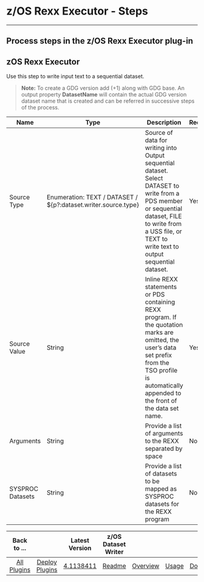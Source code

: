# z/OS Rexx Executor - Steps

---

## Process steps in the z/OS Rexx Executor plug-in


## zOS Rexx Executor

Use this step to write input text to a sequential dataset. 
> **Note:** To create a GDG version add (+1) along with GDG base. An output property **DatasetName** will contain the actual GDG version dataset name that is created and can be referred in successive steps of the process.


| Name             | Type                                                           | Description                                                                                                                                                                                                    | Required |
|------------------|----------------------------------------------------------------|----------------------------------------------------------------------------------------------------------------------------------------------------------------------------------------------------------------|----------|
| Source Type      | Enumeration: TEXT / DATASET / ${p?:dataset.writer.source.type} | Source of data for writing into Output sequential dataset. Select DATASET to write from a PDS member or sequential dataset, FILE to write from a USS file, or TEXT to write text to output sequential dataset. | Yes      |
| Source Value     | String                                                         | Inline REXX statements or PDS containing REXX program. If the quotation marks are omitted, the user’s data set prefix from the TSO profile is automatically appended to the front of the data set name.        | Yes      |
| Arguments        | String                                                         | Provide a list of arguments to the REXX separated by space                                                                                                                                                     | No       |
| SYSPROC Datasets | String                                                         | Provide a list of datasets to be mapped as SYSPROC datasets for the REXX program                                                                                                                               | No       |

|          Back to ...          |                                |                                                                   Latest Version                                                                    | z/OS Dataset Writer ||||
|:-----------------------------:|:------------------------------:|:---------------------------------------------------------------------------------------------------------------------------------------------------:|:-------------------:| :---: | :---: | :---: |
| [All Plugins](../../index.md) | [Deploy Plugins](../README.md) | [4.1138411](https://raw.githubusercontent.com/UrbanCode/IBM-UCD-PLUGINS/main/files/zos-dataset-writer/ucd-plugins-zos-dataset-writer-4.1138411.zip) | [Readme](README.md) |[Overview](overview.md)|[Usage](usage.md)|[Downloads](downloads.md)|
